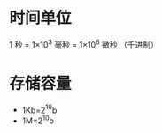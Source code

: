 


# 时间单位
1 秒 = 1×10$^3$ 毫秒 = 1×10$^6$ 微秒 （千进制）

# 存储容量
- 1Kb=2$^1$$^0$b
- 1M=2$^1$$^0$b
<!--stackedit_data:
eyJoaXN0b3J5IjpbNDY5MTAwNjhdfQ==
-->